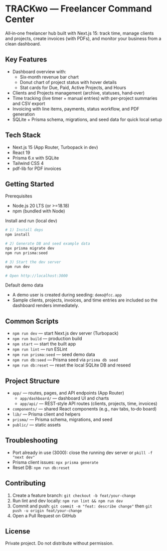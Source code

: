 TRACKwo — Freelancer Command Center
==================================

All‑in‑one freelancer hub built with Next.js 15: track time, manage clients and projects, create invoices (with PDFs), and monitor your business from a clean dashboard.

Key Features
------------
- Dashboard overview with:
  - Six‑month revenue bar chart
  - Donut chart of project status with hover details
  - Stat cards for Due, Paid, Active Projects, and Hours
- Clients and Projects management (archive, statuses, hand‑over)
- Time tracking (live timer + manual entries) with per‑project summaries and CSV export
- Invoicing with line items, payments, status workflow, and PDF generation
- SQLite + Prisma schema, migrations, and seed data for quick local setup

Tech Stack
---------
- Next.js 15 (App Router, Turbopack in dev)
- React 19
- Prisma 6.x with SQLite
- Tailwind CSS 4
- pdf-lib for PDF invoices

Getting Started
---------------

Prerequisites
- Node.js 20 LTS (or >=18.18)
- npm (bundled with Node)

Install and run (local dev)
```bash
# 1) Install deps
npm install

# 2) Generate DB and seed example data
npx prisma migrate dev
npm run prisma:seed

# 3) Start the dev server
npm run dev

# Open http://localhost:3000
```

Default demo data
- A demo user is created during seeding: `demo@fcc.app`
- Sample clients, projects, invoices, and time entries are included so the dashboard renders immediately.

Common Scripts
--------------
- `npm run dev` — start Next.js dev server (Turbopack)
- `npm run build` — production build
- `npm start` — start the built app
- `npm run lint` — run ESLint
- `npm run prisma:seed` — seed demo data
- `npm run db:seed` — Prisma seed via `prisma db seed`
- `npm run db:reset` — reset the local SQLite DB and reseed

Project Structure
-----------------
- `app/` — routes, pages, and API endpoints (App Router)
  - `app/dashboard/` — dashboard UI and charts
  - `app/api/` — REST‑style API routes (clients, projects, time, invoices)
- `components/` — shared React components (e.g., nav tabs, to‑do board)
- `lib/` — Prisma client and helpers
- `prisma/` — Prisma schema, migrations, and seed
- `public/` — static assets

Troubleshooting
---------------
- Port already in use (3000): close the running dev server or `pkill -f "next dev"`
- Prisma client issues: `npx prisma generate`
- Reset DB: `npm run db:reset`

Contributing
------------
1) Create a feature branch: `git checkout -b feat/your-change`
2) Run lint and dev locally: `npm run lint && npm run dev`
3) Commit and push: `git commit -m "feat: describe change"` then `git push -u origin feat/your-change`
4) Open a Pull Request on GitHub

License
-------
Private project. Do not distribute without permission.
